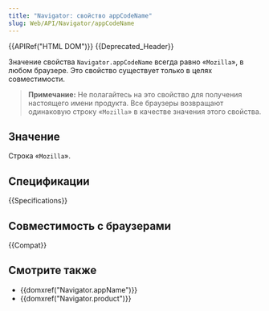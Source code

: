 ```yaml
---
title: "Navigator: свойство appCodeName"
slug: Web/API/Navigator/appCodeName
---
```


{{APIRef("HTML DOM")}} {{Deprecated_Header}}

Значение свойства `Navigator.appCodeName` всегда равно «`Mozilla`», в любом браузере. Это свойство существует только в целях совместимости.

> **Примечание:** Не полагайтесь на это свойство для получения настоящего имени продукта. Все браузеры возвращают одинаковую строку «`Mozilla`» в качестве значения этого свойства.

## Значение

Строка «`Mozilla`».

## Спецификации

{{Specifications}}

## Совместимость с браузерами

{{Compat}}

## Смотрите также

- {{domxref("Navigator.appName")}}
- {{domxref("Navigator.product")}}
